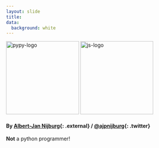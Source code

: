 ```yaml
---
layout: slide
title:
data:
  background: white
---
```


<img style= "border: 0px; box-shadow: none; height: 200px" src="http://pypy.org/image/pypy-logo.png" alt="pypy-logo">
<img style= "border: 0px; box-shadow: none; height: 200px" src="http://classroom.w3devcampus.com/pluginfile.php/27684/course/summary/logo_JavaScript.png" alt="js-logo">

#### By [Albert-Jan Nijburg](http://elliotthauser.com){: .external} / [@ajpnijburg](http://twitter.com/hauspoor){: .twitter}

__Not__ a python programmer!
